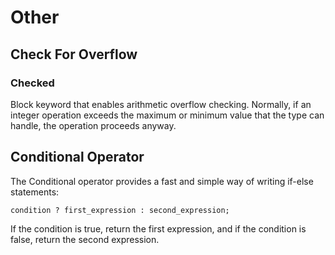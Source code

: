 # Other

## Check For Overflow

### Checked

Block keyword that enables arithmetic overflow checking. Normally, if an integer operation exceeds the maximum or minimum value that the type can handle, the operation proceeds anyway.

## Conditional Operator

The Conditional operator provides a fast and simple way of writing if-else statements:

```
condition ? first_expression : second_expression;
```

If the condition is true, return the first expression, and if the condition is false, return the second expression.
